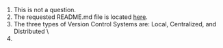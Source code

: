 1. This is not a question.
2. The requested README.md file is located [here](./../README.md).
3. The three types of Version Control Systems are: Local, Centralized, and Distributed \
4. 
